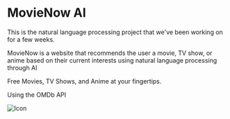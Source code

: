 # MovieNow AI
This is the natural language processing project that we've been working on for a few weeks.


MovieNow is a website that recommends the user a movie, TV show, or anime based on their current interests using natural language processing through AI

Free Movies, TV Shows, and Anime at your fingertips.

Using the OMDb API

![Icon](https://img.freepik.com/free-vector/online-cinema-banner-with-open-clapper-board-film-strip_1419-2242.jpg)
